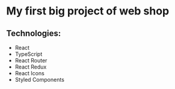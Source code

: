 # My first big project of web shop

## Technologies:

- React
- TypeScript
- React Router
- React Redux
- React Icons
- Styled Components
